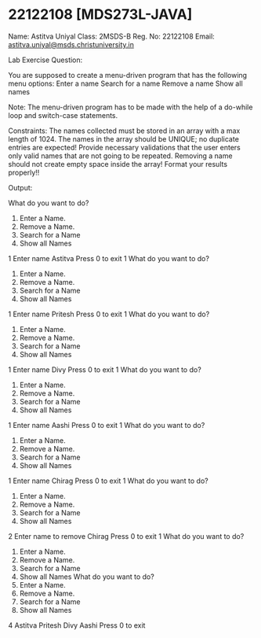 # 22122108 [MDS273L-JAVA]

Name: Astitva Uniyal
Class: 2MSDS-B
Reg. No: 22122108
Email: astitva.uniyal@msds.christuniversity.in

Lab Exercise Question:

You are supposed to create a menu-driven program that has the following menu options:
Enter a name
Search for a name
Remove a name
Show all names

Note:
The menu-driven program has to be made with the help of a do-while loop and switch-case statements.

Constraints:
The names collected must be stored in an array with a max length of 1024.
The names in the array should be UNIQUE; no duplicate entries are expected!
Provide necessary validations that the user enters only valid names that are not going to be repeated.
Removing a name should not create empty space inside the array!
Format your results properly!!

Output:

What do you want to do? 
 1. Enter a Name.
 2. Remove a Name.
 3. Search for a Name
 4. Show all Names

1
Enter name
Astitva
Press 0 to exit
1
What do you want to do?
 1. Enter a Name.
 2. Remove a Name.
 3. Search for a Name
 4. Show all Names

1
Enter name
Pritesh
Press 0 to exit
1
What do you want to do?
 1. Enter a Name.
 2. Remove a Name.
 3. Search for a Name
 4. Show all Names

1
Enter name
Divy
Press 0 to exit
1
What do you want to do?
 1. Enter a Name.
 2. Remove a Name.
 3. Search for a Name
 4. Show all Names

1
Enter name
Aashi 
Press 0 to exit
1
What do you want to do?
 1. Enter a Name.
 2. Remove a Name.
 3. Search for a Name
 4. Show all Names

1
Enter name
Chirag
Press 0 to exit
1
What do you want to do?
 1. Enter a Name.
 2. Remove a Name.
 3. Search for a Name
 4. Show all Names

2
Enter name to remove
Chirag
Press 0 to exit
1
What do you want to do?
 1. Enter a Name.
 2. Remove a Name.
 3. Search for a Name
 4. Show all Names
What do you want to do?
 1. Enter a Name.
 2. Remove a Name.
 3. Search for a Name
 4. Show all Names

4
Astitva  Pritesh  Divy  Aashi
Press 0 to exit
